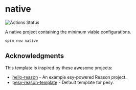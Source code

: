 # native

![Actions Status](https://github.com/tmattio/spin-templates/workflows/native/badge.svg)

A native project containing the minimum viable configurations.

```bash
spin new native
```

## Acknowledgments

This template is inspired by these awesome projects:

- [hello-reason](https://github.com/esy-ocaml/hello-reason) - An example esy-powered Reason project.
- [pesy-reason-template](https://github.com/esy/pesy-reason-template) - Default template for pesy.
